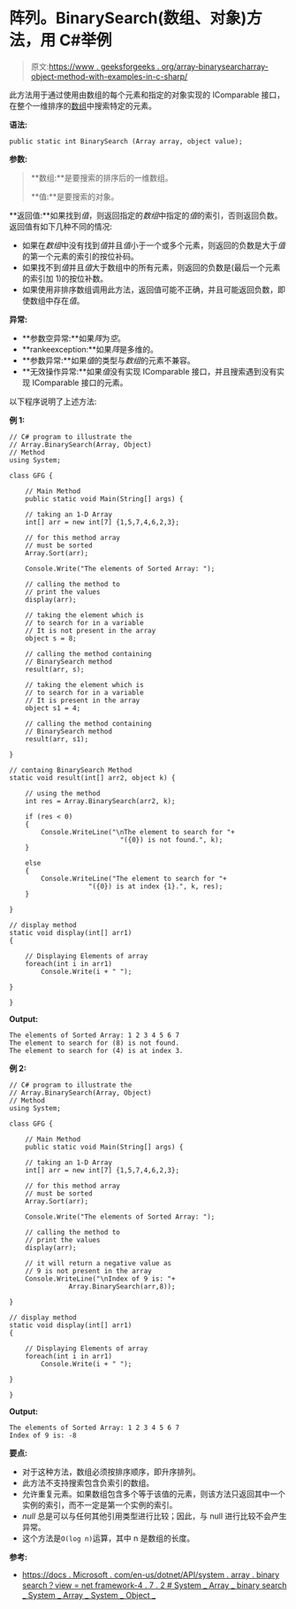 # 阵列。BinarySearch(数组、对象)方法，用 C#举例

> 原文:[https://www . geeksforgeeks . org/array-binarysearcharray-object-method-with-examples-in-c-sharp/](https://www.geeksforgeeks.org/array-binarysearcharray-object-method-with-examples-in-c-sharp/)

此方法用于通过使用由数组的每个元素和指定的对象实现的 IComparable 接口，在整个一维排序的[数组](https://www.geeksforgeeks.org/c-sharp-arrays/)中搜索特定的元素。

**语法:**

```
public static int BinarySearch (Array array, object value);
```

**参数:**

> **数组:**是要搜索的排序后的一维数组。
> 
> **值:**是要搜索的对象。

**返回值:**如果找到*值*，则返回指定的*数组*中指定的*值*的索引，否则返回负数。返回值有如下几种不同的情况:

*   如果在*数组*中没有找到*值*并且*值*小于一个或多个元素，则返回的负数是大于*值*的第一个元素的索引的按位补码。
*   如果找不到*值*并且*值*大于数组中的所有元素，则返回的负数是(最后一个元素的索引加 1)的按位补数。
*   如果使用非排序数组调用此方法，返回值可能不正确，并且可能返回负数，即使数组中存在*值*。

**异常:**

*   **参数空异常:**如果*阵*为*空*。
*   **rankeexception:**如果*阵*是多维的。
*   **参数异常:**如果*值*的类型与*数组*的元素不兼容。
*   **无效操作异常:**如果*值*没有实现 IComparable 接口，并且搜索遇到没有实现 IComparable 接口的元素。

以下程序说明了上述方法:

**例 1:**

```
// C# program to illustrate the 
// Array.BinarySearch(Array, Object)
// Method
using System;

class GFG {

    // Main Method
    public static void Main(String[] args) {

    // taking an 1-D Array
    int[] arr = new int[7] {1,5,7,4,6,2,3};

    // for this method array
    // must be sorted
    Array.Sort(arr);

    Console.Write("The elements of Sorted Array: ");

    // calling the method to
    // print the values
    display(arr);

    // taking the element which is 
    // to search for in a variable
    // It is not present in the array
    object s = 8;

    // calling the method containing
    // BinarySearch method
    result(arr, s);

    // taking the element which is 
    // to search for in a variable
    // It is present in the array
    object s1 = 4;

    // calling the method containing
    // BinarySearch method
    result(arr, s1);

}

// containg BinarySearch Method
static void result(int[] arr2, object k) {

    // using the method
    int res = Array.BinarySearch(arr2, k);

    if (res < 0)
    {
        Console.WriteLine("\nThe element to search for "+
                            "({0}) is not found.", k);
    }

    else
    {
        Console.WriteLine("The element to search for "+
                    "({0}) is at index {1}.", k, res);
    }

}

// display method
static void display(int[] arr1) 
{

    // Displaying Elements of array 
    foreach(int i in arr1) 
        Console.Write(i + " "); 

}

}
```

**Output:**

```
The elements of Sorted Array: 1 2 3 4 5 6 7 
The element to search for (8) is not found.
The element to search for (4) is at index 3.

```

**例 2:**

```
// C# program to illustrate the 
// Array.BinarySearch(Array, Object)
// Method
using System;

class GFG {

    // Main Method
    public static void Main(String[] args) {

    // taking an 1-D Array
    int[] arr = new int[7] {1,5,7,4,6,2,3};

    // for this method array
    // must be sorted
    Array.Sort(arr);

    Console.Write("The elements of Sorted Array: ");

    // calling the method to
    // print the values
    display(arr);

    // it will return a negative value as 
    // 9 is not present in the array
    Console.WriteLine("\nIndex of 9 is: "+ 
               Array.BinarySearch(arr,8));

}

// display method
static void display(int[] arr1) 
{

    // Displaying Elements of array 
    foreach(int i in arr1) 
        Console.Write(i + " "); 

}

}
```

**Output:**

```
The elements of Sorted Array: 1 2 3 4 5 6 7 
Index of 9 is: -8

```

**要点:**

*   对于这种方法，数组必须按排序顺序，即升序排列。
*   此方法不支持搜索包含负索引的数组。
*   允许重复元素。如果数组包含多个等于该值的元素，则该方法只返回其中一个实例的索引，而不一定是第一个实例的索引。
*   *null* 总是可以与任何其他引用类型进行比较；因此，与 null 进行比较不会产生异常。
*   这个方法是`O(log n)`运算，其中 n 是数组的长度。

**参考:**

*   [https://docs . Microsoft . com/en-us/dotnet/API/system . array . binary search？view = net framework-4 . 7 . 2 # System _ Array _ binary search _ System _ Array _ System _ Object _](https://docs.microsoft.com/en-us/dotnet/api/system.array.binarysearch?view=netframework-4.7.2#System_Array_BinarySearch_System_Array_System_Object_)